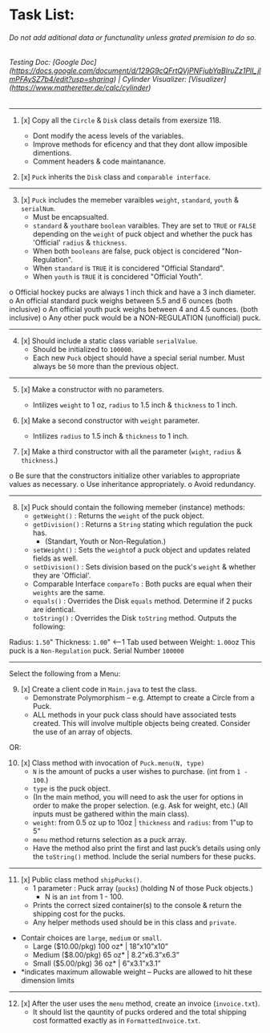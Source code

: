 # Task List:
###### Do not add aditional data or functunality unless grated premision to do so.
###### Testing Doc: [Google Doc] (https://docs.google.com/document/d/129G9cQFrtQVjPNFjubYaBIruZz1PlI_jlmPFAySZ7b4/edit?usp=sharing)  |  Cylinder Visualizer: [Visualizer] (https://www.matheretter.de/calc/cylinder)
---
1. [x] Copy all the `Circle` & `Disk` class details from exersize 118.
    - Dont modify the acess levels of the variables.
    - Improve methods for eficency and that they dont allow imposible dimentions.
    - Comment headers & code maintanance.


2. [x] `Puck` inherits the `Disk` class and `comparable interface`.

---

3. [x] `Puck` includes the memeber varaibles `weight`, `standard`, `youth` & `serialNum`.
    - Must be encapsualted.
    - `standard` & `youth`are `boolean` varaibles. They are set to `TRUE` or `FALSE` depending on the `weight` of puck object and whether the puck has 'Official' `radius` & `thickness`.
    - When both `booleans` are false, puck object is concidered "Non-Regulation".
    - When `standard` is `TRUE` it is concidered "Official Standard".
    - When `youth` is `TRUE` it is concidered "Official Youth".


o Official hockey pucks are always 1 inch thick and have a 3 inch diameter.
o An official standard puck weighs between 5.5 and 6 ounces (both inclusive)
o An official youth puck weighs between 4 and 4.5 ounces. (both inclusive)
o Any other puck would be a NON-REGULATION (unofficial) puck.

---

4. [x] Should include a static class variable `serialValue`.
    - Should be initialized to `100000`.
    - Each new `Puck` object should have a special serial number. Must always be `50` more than the previous object.

---

5. [x] Make a constructor with no parameters.
    - Intilizes `weight` to 1 oz, `radius` to 1.5 inch & `thickness` to 1 inch.


6. [x] Make a second constructor with `weight` parameter.
    - Intilizes `radius` to 1.5 inch & `thickness` to 1 inch.


7. [x] Make a third constructor with all the parameter (`wight`, `radius` & `thickness`.)


o Be sure that the constructors initialize other variables to appropriate values as necessary.
o Use inheritance appropriately.
o Avoid redundancy.


---

8. [x] Puck should contain the following memeber (instance) methods:
    - `getWeight()` : Returns the `weight` of the puck object.
    - `getDivision()` : Returns  a `String` stating which regulation the puck has. 
      - (Standart, Youth or Non-Regulation.)
    - `setWeight()` : Sets the `weight`of a puck object and updates related fields as well.
    - `setDivision()` : Sets division based on the puck's `weight` & whether they are 'Official'.
    - Comparable Interface `compareTo` : Both pucks are equal when their `weights` are the same.
    - `equals()` : Overrides the Disk `equals` method. Determine if 2 pucks are identical.
    - `toString()` : Overrides the Disk `toString` method. Outputs the following:

Radius: `1.50`"   Thickness: `1.00`"          <--1 Tab used between
Weight: `1.00`oz
This puck is a `Non-Regulation` puck.
Serial Number `100000`

---

Select the following from a Menu:

9. [x] Create a client code in `Main.java` to test the class.
    - Demonstrate Polymorphism – e.g. Attempt to create a Circle from a Puck.
    - ALL methods in your puck class should have associated tests created. This will involve multiple objects being created. Consider the use of an array of objects.

OR:

10. [x] Class method with invocation of `Puck.menu(N, type)`
    - `N` is the amount of pucks a user wishes to purchase. (int from `1 - 100`.)
    - `type` is the puck object.
    - (In the main method, you will need to ask the user for options in order to make the proper selection. (e.g. Ask for weight, etc.) (All inputs must be gathered within the main class).
    - `weight`: from 0.5 oz up to 10oz  |  `thickness` and `radius`: from 1"up to 5"
    - `menu` method returns selection as a puck array.
    - Have the method also print the first and last puck’s details using only the `toString()` method. Include the serial numbers for these pucks.

---

11. [x] Public class method `shipPucks()`.
    - 1 parameter : Puck array (`pucks`) (holding N of those Puck objects.)
      - N is an `int` from 1 - 100.
    - Prints the correct sized container(s) to the console & return the shipping cost for the pucks.
    - Any helper methods used should be in this class and `private`.


  - Contair choices are `large`, `medium` or `small`.
    - Large ($10.00/pkg) 100 oz* | 18”x10”x10”
    - Medium ($8.00/pkg) 65 oz* | 8.2”x6.3”x6.3”
    - Small ($5.00/pkg) 36 oz* | 6”x3.1”x3.1”
  - *indicates maximum allowable weight – Pucks are allowed to hit these dimension limits

---

12. [x] After the user uses the `menu` method, create an invoice (`invoice.txt`).
    - It should list the qauntity of pucks ordered and the total shipping cost formatted exactly as in `FormattedInvoice.txt`.